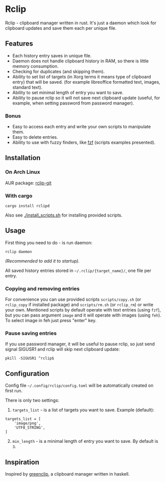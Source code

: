 # Rclip

Rclip - clipboard manager written in rust. It's just a daemon which look for
clipboard updates and save them each per unique file.

## Features
* Each history entry saves in unique file.
* Daemon does not handle clipboard history in RAM, so there is little memory consumption.
* Checking for duplicates (and skipping them).
* Ability to set list of targets (in Xorg terms it means type of clipboard
  entry) that will be saved. (for example libreoffice formatted text, images, standard text).
* Ability to set minimal length of entry you want to save.
* Ability to pause rclip so it will not save next clipboard update (useful, for
  example, when setting password from password manager).

### Bonus
* Easy to access each entry and write your own scripts to manipulate them.
* Easy to delete entries.
* Ability to use with fuzzy finders, like [fzf](https://github.com/junegunn/fzf) (scripts examples presented).

## Installation

### On Arch Linux

AUR package: [rclip-git](https://aur.archlinux.org/packages/rclip-git/)

### With cargo

```
cargo install rclipd
```

Also see [./install_scripts.sh](./install_scripts.sh) for installing provided
scripts.

## Usage

First thing you need to do - is run daemon:

```
rclip daemon
```

*(Recommended to add it to startup).*

All saved history entries stored in `~/.rclip/{target_name}/`, one file per entry.

### Copying and removing entries

For convenience you can use provided scripts `scripts/copy.sh` (or `rclip_copy` if installed package) and
`scripts/rm.sh` (or `rclip_rm`) or write your own.  Mentioned scripts by default operate with
text entries (using `fzf`), but you can pass argument `image` and it will
operate with images (using `feh`). To select image in feh just press "enter" key.

### Pause saving entries

If you use password manager, it will be useful to pause rclip, so just send
signal SIGUSR1 and rclip will skip next clipboard update:

```
pkill -SIGUSR1 ^rclip$
```

## Configuration

Config file `~/.config/rclip/config.toml` will be automatically created on first run.

There is only two settings:

1. `targets_list` - is a list of targets you want to save. Example (default):

```
targets_list = [
    'image/png',
    'UTF8_STRING',
]
```

2. `min_length` - is a minimal length of entry you want to save. By default is `3`.

## Inspiration

Inspired by [greenclip](https://github.com/erebe/greenclip), a clipboard
manager written in haskell.

